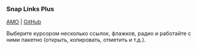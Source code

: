 ### Snap Links Plus
  
<a href="https://addons.mozilla.org/ru/firefox/addon/snaplinksplus/" target="_blank">AMO</a> | <a href="https://github.com/cpriest/SnapLinksPlus" target="_blank">GitHub</a>
  
Выберите курсором несколько ссылок, флажков, радио и работайте с ними пакетно (открыть, копировать, отметить и т.д.).  
